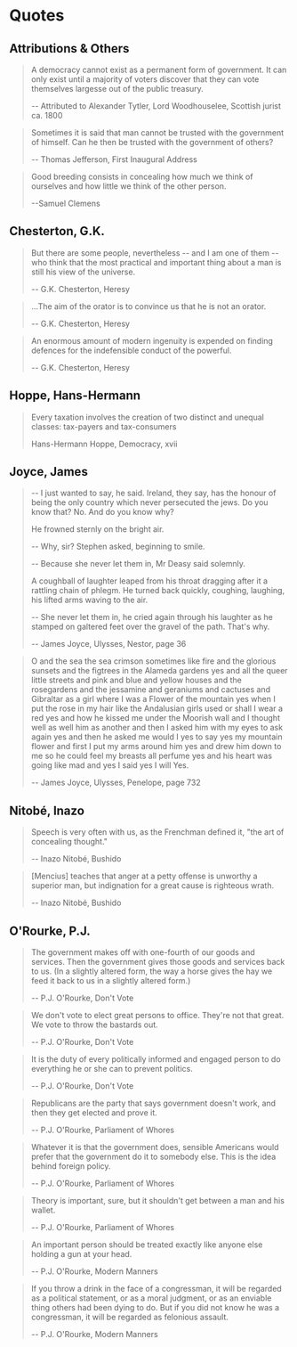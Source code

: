 # Quotes

## Attributions & Others

> A democracy cannot exist as a permanent form of government. It can only exist until a majority of voters discover that they can vote themselves largesse out of the public treasury.
>
> -- Attributed to Alexander Tytler, Lord Woodhouselee, Scottish jurist ca. 1800

> Sometimes it is said that man cannot be trusted with the government of himself. Can he then be trusted with the government of others?
>
> -- Thomas Jefferson, First Inaugural Address

> Good breeding consists in concealing how much we think of ourselves and how little we think of the other person.
>
> --Samuel Clemens

## Chesterton, G.K.

> But there are some people, nevertheless -- and I am one of them -- who think that the most practical and important thing about a man is still his view of the universe.
>
> -- G.K. Chesterton, Heresy

> ...The aim of the orator is to convince us that he is not an orator.
>
> -- G.K. Chesterton, Heresy

> An enormous amount of modern ingenuity is expended on finding defences for the indefensible conduct of the powerful.
>
> -- G.K. Chesterton, Heresy


## Hoppe, Hans-Hermann

> Every taxation involves the creation of two distinct and unequal classes: tax-payers and tax-consumers
>
> Hans-Hermann Hoppe, Democracy, xvii


## Joyce, James

> -- I just wanted to say, he said. Ireland, they say, has the honour of being the only country which never persecuted the jews. Do you know that? No. And do you know why?
>
> He frowned sternly on the bright air.
>
> -- Why, sir? Stephen asked, beginning to smile.
>
> -- Because she never let them in, Mr Deasy said solemnly.
>
> A coughball of laughter leaped from his throat dragging after it a rattling chain of phlegm. He turned back quickly, coughing, laughing, his lifted arms waving to the air.
>
> -- She never let them in, he cried again through his laughter as he stamped on galtered feet over the gravel of the path. That's why.
>
> -- James Joyce, Ulysses, Nestor, page 36

> O and the sea the sea crimson sometimes like fire and the glorious sunsets and the figtrees in the Alameda gardens yes and all the queer little streets and pink and blue and yellow houses and the rosegardens and the jessamine and geraniums and cactuses and Gibraltar as a girl where I was a Flower of the mountain yes when I put the rose in my hair like the Andalusian girls used or shall I wear a red yes and how he kissed me under the Moorish wall and I thought well as well him as another and then I asked him with my eyes to ask again yes and then he asked me would I yes to say yes my mountain flower and first I put my arms around him yes and drew him down to me so he could feel my breasts all perfume yes and his heart was going like mad and yes I said yes I will Yes.
>
> -- James Joyce, Ulysses, Penelope, page 732

## Nitobé, Inazo

> Speech is very often with us, as the Frenchman defined it, "the art of concealing thought."
>
> -- Inazo Nitobé, Bushido

> [Mencius] teaches that anger at a petty offense is unworthy a superior man, but indignation for a great cause is righteous wrath.
>
> -- Inazo Nitobé, Bushido

## O'Rourke, P.J.

> The government makes off with one-fourth of our goods and services. Then the government gives those goods and services back to us. (In a slightly altered form, the way a horse gives the hay we feed it back to us in a slightly altered form.)
>
> -- P.J. O'Rourke, Don't Vote

> We don't vote to elect great persons to office. They're not that great. We vote to throw the bastards out.
>
> -- P.J. O'Rourke, Don't Vote

> It is the duty of every politically informed and engaged person to do everything he or she can to prevent politics.
>
> -- P.J. O'Rourke, Don't Vote

> Republicans are the party that says government doesn't work, and then they get elected and prove it.
>
> -- P.J. O'Rourke, Parliament of Whores

> Whatever it is that the government does, sensible Americans would prefer that the government do it to somebody else. This is the idea behind foreign policy.
>
> -- P.J. O'Rourke, Parliament of Whores

> Theory is important, sure, but it shouldn't get between a man and his wallet.
>
> -- P.J. O'Rourke, Parliament of Whores

> An important person should be treated exactly like anyone else holding a gun at your head.
>
> -- P.J. O'Rourke, Modern Manners

> If you throw a drink in the face of a congressman, it will be regarded as a political statement, or as a moral judgment, or as an enviable thing others had been dying to do. But if you did not know he was a congressman, it will be regarded as felonious assault.
>
> -- P.J. O'Rourke, Modern Manners
